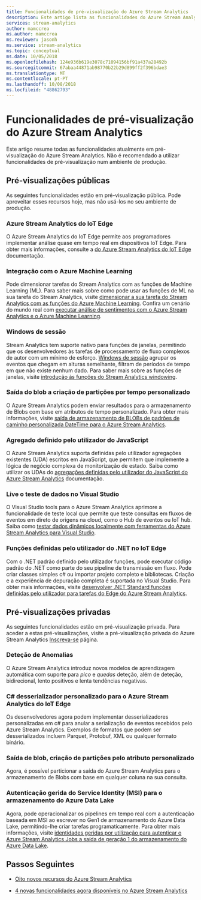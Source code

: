 ```yaml
---
title: Funcionalidades de pré-visualização do Azure Stream Analytics
description: Este artigo lista as funcionalidades do Azure Stream Analytics que estão atualmente em pré-visualização.
services: stream-analytics
author: mamccrea
ms.author: mamccrea
ms.reviewer: jasonh
ms.service: stream-analytics
ms.topic: conceptual
ms.date: 10/05/2018
ms.openlocfilehash: 124e936b619e3078c71094156bf91a437a28492b
ms.sourcegitcommit: 67abaa44871ab98770b22b29d899ff2f396bdae3
ms.translationtype: MT
ms.contentlocale: pt-PT
ms.lasthandoff: 10/08/2018
ms.locfileid: "48862793"
---
```

# <a name="azure-stream-analytics-preview-features"></a>Funcionalidades de pré-visualização do Azure Stream Analytics

Este artigo resume todas as funcionalidades atualmente em pré-visualização do Azure Stream Analytics. Não é recomendado a utilizar funcionalidades de pré-visualização num ambiente de produção.

## <a name="public-previews"></a>Pré-visualizações públicas

As seguintes funcionalidades estão em pré-visualização pública. Pode aproveitar esses recursos hoje, mas não usá-los no seu ambiente de produção.

### <a name="azure-stream-analytics-on-iot-edge"></a>Azure Stream Analytics do IoT Edge

O Azure Stream Analytics do IoT Edge permite aos programadores implementar análise quase em tempo real em dispositivos IoT Edge. Para obter mais informações, consulte a [do Azure Stream Analytics do IoT Edge](stream-analytics-edge.md) documentação.

### <a name="integration-with-azure-machine-learning"></a>Integração com o Azure Machine Learning

Pode dimensionar tarefas do Stream Analytics com as funções de Machine Learning (ML). Para saber mais sobre como pode usar as funções de ML na sua tarefa do Stream Analytics, visite [dimensionar a sua tarefa do Stream Analytics com as funções do Azure Machine Learning](stream-analytics-scale-with-machine-learning-functions.md). Confira um cenário do mundo real com [executar análise de sentimentos com o Azure Stream Analytics e o Azure Machine Learning](stream-analytics-machine-learning-integration-tutorial.md).

### <a name="session-windows"></a>Windows de sessão

Stream Analytics tem suporte nativo para funções de janelas, permitindo que os desenvolvedores às tarefas de processamento de fluxo complexos de autor com um mínimo de esforço. [Windows de sessão](https://msdn.microsoft.com/azure/stream-analytics/reference/session-window-azure-stream-analytics) agrupar os eventos que chegam em alturas semelhante, filtram de períodos de tempo em que não existe nenhum dado. Para saber mais sobre as funções de janelas, visite [introdução às funções do Stream Analytics windowing](stream-analytics-window-functions.md).

### <a name="blob-output-partitioning-by-custom-time"></a>Saída do blob a criação de partições por tempo personalizado

O Azure Stream Analytics podem enviar resultados para o armazenamento de Blobs com base em atributos de tempo personalizado. Para obter mais informações, visite [saída de armazenamento de BLOBs de padrões de caminho personalizada DateTime para o Azure Stream Analytics](stream-analytics-custom-path-patterns-blob-storage-output.md).

### <a name="javascript-user-defined-aggregate"></a>Agregado definido pelo utilizador do JavaScript

O Azure Stream Analytics suporta definidas pelo utilizador agregações existentes (UDA) escritos em JavaScript, que permitem que implemente a lógica de negócio complexa de monitorização de estado. Saiba como utilizar os UDAs do [agregações definidas pelo utilizador do JavaScript do Azure Stream Analytics](stream-analytics-javascript-user-defined-aggregates.md) documentação. 

### <a name="live-data-testing-in-visual-studio"></a>Live o teste de dados no Visual Studio

O Visual Studio tools para o Azure Stream Analytics aprimore a funcionalidade de teste local que permite que teste consultas em fluxos de eventos em direto de origens na cloud, como o Hub de eventos ou IoT hub. Saiba como [testar dados dinâmicos localmente com ferramentas do Azure Stream Analytics para Visual Studio](stream-analytics-live-data-local-testing.md).

### <a name="net-user-defined-functions-on-iot-edge"></a>Funções definidas pelo utilizador do .NET no IoT Edge

Com o .NET padrão definido pelo utilizador funções, pode executar código padrão do .NET como parte do seu pipeline de transmissão em fluxo. Pode criar classes simples c# ou importar projeto completo e bibliotecas. Criação e a experiência de depuração completa é suportada no Visual Studio. Para obter mais informações, visite [desenvolver .NET Standard funções definidas pelo utilizador para tarefas do Edge do Azure Stream Analytics](stream-analytics-edge-csharp-udf-methods.md).

## <a name="private-previews"></a>Pré-visualizações privadas

As seguintes funcionalidades estão em pré-visualização privada. Para aceder a estas pré-visualizações, visite a pré-visualização privada do Azure Stream Analytics [Inscreva-se](https://aka.ms/ASApreview1) página.

### <a name="anomaly-detection"></a>Deteção de Anomalias

O Azure Stream Analytics introduz novos modelos de aprendizagem automática com suporte para *pico* e *quedas* deteção, além de deteção, bidirecional, lento positivos e lenta tendências negativas.

### <a name="c-custom-deserializer-for-azure-stream-analytics-on-iot-edge"></a>C# desserializador personalizado para o Azure Stream Analytics do IoT Edge

Os desenvolvedores agora podem implementar desserializadores personalizadas em c# para anular a serialização de eventos recebidos pelo Azure Stream Analytics. Exemplos de formatos que podem ser desserializados incluem Parquet, Protobuf, XML ou qualquer formato binário.

### <a name="blob-output-partitioning-by-custom-attribute"></a>Saída de blob, criação de partições pelo atributo personalizado

Agora, é possível particionar a saída do Azure Stream Analytics para o armazenamento de Blobs com base em qualquer coluna na sua consulta.

### <a name="managed-service-identity-msi-authentication-to-azure-data-lake-storage"></a>Autenticação gerida do Service Identity (MSI) para o armazenamento do Azure Data Lake

Agora, pode operacionalizar os pipelines em tempo real com a autenticação baseada em MSI ao escrever no Gen1 de armazenamento do Azure Data Lake, permitindo-lhe criar tarefas programaticamente. Para obter mais informações, visite [identidades geridas por utilização para autenticar o Azure Stream Analytics Jobs a saída de geração 1 do armazenamento do Azure Data Lake](stream-analytics-managed-identities-adls.md).

## <a name="next-steps"></a>Passos Seguintes

* [Oito novos recursos do Azure Stream Analytics](https://azure.microsoft.com/blog/eight-new-features-in-azure-stream-analytics/)

* [4 novas funcionalidades agora disponíveis no Azure Stream Analytics](https://azure.microsoft.com/blog/4-new-features-now-available-in-azure-stream-analytics/)
